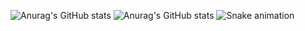 

![Anurag's GitHub stats](https://github-readme-stats.vercel.app/api?username=Mayke-Soares&show_icons=true&theme=dark)
![Anurag's GitHub stats](https://github-readme-stats.vercel.app/api/top-langs/?username=Mayke-Soares&layout-compact&langs_count16&theme=dark)
![Snake animation](https://github.com/rafaballerini2/rafaballerini2/blob/output/github-contribution-grid-snake.svg)
